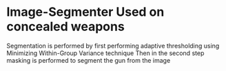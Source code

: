 # Image-Segmenter Used on concealed weapons
Segmentation is performed by first performing adaptive thresholding using Minimizing Within-Group Variance technique 
Then in the second step masking is performed to segment the gun from the image
